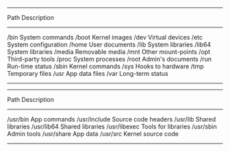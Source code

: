 ------- --------------------
Path    Description
------- --------------------
/bin    System commands
/boot   Kernel images
/dev    Virtual devices
/etc    System configuration
/home   User documents
/lib    System libraries
/lib64  System libraries
/media  Removable media
/mnt    Other mount-points
/opt    Third-party tools
/proc   System processes
/root   Admin's documents
/run    Run-time status
/sbin   Kernel commands
/sys    Hooks to hardware
/tmp    Temporary files
/usr    App data files
/var    Long-term status
------- --------------------

------------- -------------------
Path          Description
------------- -------------------
/usr/bin      App commands
/usr/include  Source code headers
/usr/lib      Shared libraries
/usr/lib64    Shared libraries
/usr/libexec  Tools for libraries
/usr/sbin     Admin tools
/usr/share    App data
/usr/src      Kernel source code
------------- -------------------
